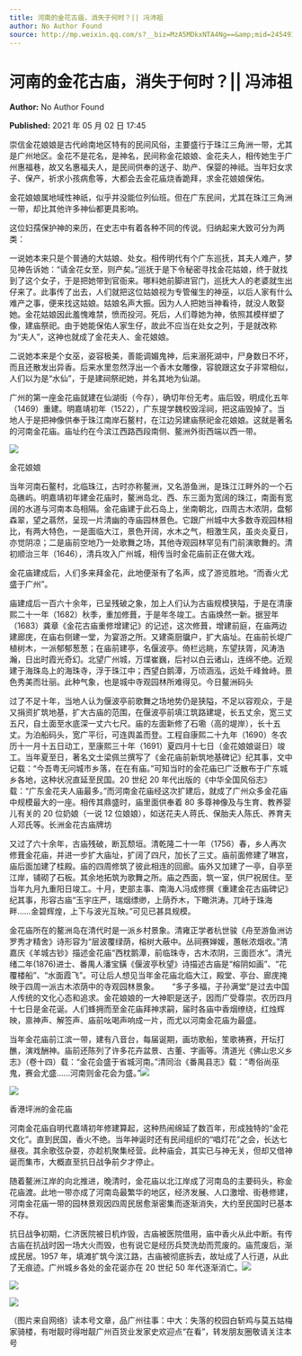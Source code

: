 ```yaml
---
title: 河南的金花古庙，消失于何时？|| 冯沛祖
author: No Author Found
source: http://mp.weixin.qq.com/s?__biz=MzA5MDkxNTA4Ng==&amp;mid=2454910991&amp;idx=1&amp;sn=0bccd22c53c1c705d675488410342bc0&amp;chksm=87a2306eb0d5b978f840d093a5cc27bad16dd0ffe3596b8f8806c4d005af034c4877bcdb50a6#rd
---
```


# 河南的金花古庙，消失于何时？|| 冯沛祖

**Author:** No Author Found

**Published:** 2021 年 05 月 02 日 17:45

崇信金花娘娘是古代岭南地区特有的民间风俗，主要盛行于珠江三角洲一带，尤其是广州地区。金花不是花名，是神名，民间称金花娘娘、金花夫人，相传她生于广州惠福巷，故又名惠福夫人，是民间供奉的送子、助产、保婴的神祗。当年妇女求子、保产，祈求小孩病愈等，大都会去金花庙烧香跪拜，求金花娘娘保佑。

金花娘娘属地域性神祇，似乎并没能位列仙班。但在广东民间，尤其在珠江三角洲一带，却比其他许多神仙都更具影响。

这位妇孺保护神的来历，在史志中有着各种不同的传说。归纳起来大致可分为两类：

一说她本来只是个普通的大姑娘、处女。相传明代有个广东巡抚，其夫人难产，梦见神告诉她：“请金花女至，则产矣。”巡抚于是下令秘密寻找金花姑娘，终于就找到了这个女子，于是把她带到官衙来。哪料她前脚进官门，巡抚大人的老婆就生出仔来了。此事传了出去，人们就把这位姑娘视为专管催生的神巫，以后人家有什么难产之事，便来找这姑娘。姑娘名声大振。因为人人把她当神看待，就没人敢娶她。金花姑娘因此羞愧难禁，愤而投河。死后，人们尊她为神，依照其模样塑了像，建庙祭祀。由于她能保佑人家生仔，故此不应当在处女之列，于是就改称为“夫人”，这神也就成了金花夫人、金花娘娘。

二说她本来是个女巫，姿容极美，善能调媚鬼神，后来溺死湖中，尸身数日不坏，而且还散发出异香。后来水里忽然浮出一个香木女雕像，容貌跟这女子非常相似，人们以为是“水仙”，于是建祠祭祀她，并名其地为仙湖。

广州的第一座金花庙就建在仙湖街（今存），确切年份无考。庙后毁，明成化五年（1469）重建。明嘉靖初年（1522），广东提学魏校毁淫祠，把这庙毁掉了。当地人于是把神像供奉于珠江南岸石鳌村，在江边另建庙祭祀金花娘娘。这就是著名的河南金花庙。庙址约在今滨江西路西段南侧、鳌洲外街西端以西一带。

![](https://mmbiz.qpic.cn/mmbiz_jpg/PJWG74pLsMa2jBjq52uO8pic8IibNpISiaOFHb5gxf4shVkr1euLJNhgJial4sbQQN4GcsnYXpoiatczS3nN6lMlbrQ/640)

金花娘娘

当年河南石鳌村，北临珠江，古时亦称鳌洲，又名游鱼洲，是珠江江畔外的一个石岛礁屿。明嘉靖初年建金花庙时，鳌洲岛北、西、东三面为宽阔的珠江，南面有宽阔的水道与河南本岛相隔。金花庙建于此石岛上，坐南朝北，四周古木浓阴，盘郁森翠，望之蓊然，呈现一片清幽的寺庙园林景色。它跟广州城中大多数寺观园林相比，有两大特色，一是面临大江，景色开阔，水木之气，相激生风，虽炎炎夏日，亦觉阴凉；二是庙前空地乃一处歌舞之场，其他寺观园林罕见有门前演歌舞的。清初顺治三年（1646），清兵攻入广州城，相传当时金花庙前正在做大戏。

金花庙建成后，人们多来拜金花，此地便渐有了名声，成了游览胜地。“而香火尤盛于广州”。

庙建成后一百六十余年，已呈残破之象，加上人们认为古庙规模狭隘，于是在清康熙二十一年（1682）秋季，重加修葺，于是年冬竣工。古庙焕然一新。据翌年（1683）龚章《金花古庙重修增建记》的记述，这次修葺，增建前庭，在庙两边建廊庑，在庙右侧建一堂，为宴游之所。又建斋厨牖户，扩大庙址。在庙前长堤广植树木，一派郁郁葱葱；在庙前建亭，名偃波亭。倚栏远眺，东望扶胥，风涛浩瀚，日出时霞光奇幻。北望广州城，万堞崔巍，后衬以白云诸山，连绵不绝。近观建于海珠岛上的海珠寺，浮于珠江中；西望白鹅潭，万顷涵泓，远处千峰耸峙。景色秀美而壮丽。此种气象，也是城中寺观园林所难得见。今日鳌洲码头

过了不足十年，当地人认为偃波亭前歌舞之场地势仍是狭隘，不足以容观众，于是又捐资扩筑地基，扩大古庙的范围，在偃波亭前填江筑路建堤，长五丈余，宽三丈五尺，自土面至水底深一丈六七尺。庙的左面新修了石墈（高的堤岸），长十五丈。为泊船码头，宽广平衍，可连舆盖而登。工程自康熙二十九年（1690）冬农历十一月十五日动工，至康熙三十年（1691）夏四月十七日（金花娘娘诞日）竣工。当年夏至日，著名文士梁佩兰撰写了《金花庙前新筑地基碑记》纪其事，文中记载：“今吾粤无问城市乡落，在在有庙。”可知当时的金花庙已广泛散布于广东城乡各地，这种状况直延至民国。20 世纪 20 年代出版的《中华全国风俗志》载：“广东金花夫人庙最多。”而河南金花庙经这次扩建后，就成了广州众多金花庙中规模最大的一座。相传其鼎盛时，庙里面供奉着 80 多尊神像及与生育、教养婴儿有关的 20 位奶娘（一说 12 位娘娘），如送花夫人蒋氏、保胎夫人陈氏、养育夫人邓氏等。长洲金花古庙牌坊

又过了六十余年，古庙残破，断瓦颓垣。清乾隆二十一年（1756）春，乡人再次修葺金花庙，并进一步扩大庙址，扩阔了四尺，加长了三丈。庙前面修建了琳宫，庙后面加建了桂殿。庙的四周修筑了彼此相连的回廊。庙外又加建了一亭，自亭至江岸，铺砌了石板。其余地拓筑为歌舞之所。庙之西面，筑一室，供尸祝居住。至当年九月九重阳日竣工。十月，吏部主事、南海人冯成修撰《重建金花古庙碑记》纪其事，形容古庙“玉宇庄严，瑞烟缥缈，上荫乔木，下瞰洪涛。兀峙于珠海畔……金碧辉煌，上下与波光互映。”可见已甚具规模。

金花庙所在的鳌洲岛在清代时是一派乡村景象。清雍正学者杭世骏《舟至游鱼洲访罗秀才精舍》诗形容为“层波覆绿荫，榕树大蔽中。丛祠赛婵媛，蕙帐浓烟收。”清嘉庆《羊城古钞》描述金花庙“西枕鹅潭，前临珠寺，古木浓阴，三面匝水”。清光绪二年(1876)进士、番禺人潘宝鐄《偃波亭秋望》诗描述古庙是“榕阴如画”、“花覆楼船”、“水面霞飞”。可让后人想见当年金花庙北临大江，殿堂、亭台、廊庑掩映于四周一派古木浓荫中的寺观园林景象。      “多子多福，子孙满堂”是过去中国人传统的文化心态和追求。金花娘娘的一大神职是送子，因而广受尊崇。农历四月十七日是金花诞。人们蜂拥而至金花庙拜神求嗣，届时各庙中香烟缭绕，红烛辉映，禀神声、解签声、庙前吆喝声响成一片，而尤以河南金花庙为最盛。

当年金花庙前江滨一带，建有八音台，每届诞期，画坊歌船，笙歌祷赛，开坛打醮，演戏酬神。庙前还陈列了许多花卉盆景、古董、字画等。清道光《佛山忠义乡志》（卷十四）载：“金花会盛于省城河南。”清同治《番禺县志》载：“粤俗尚巫鬼，赛会尤盛……河南则金花会为盛。”![](https://mmbiz.qpic.cn/mmbiz_png/bL2iaicTYdZn7KgHk91jiaUUeW942DaTkkZLraicmhUYbJRRgg3P45MB7RMgn0DtDdYZPJ5anib1CR6m3dTC2ZsNia2w/640?wx_fmt=png)

![](https://mmbiz.qpic.cn/mmbiz_jpg/PJWG74pLsMa2jBjq52uO8pic8IibNpISiaOX1I0wjOPdnib7IthhMZ2MVicuyVoSYqBoNUIn70vPLJI4jfqW1wmcvmQ/640)

香港坪洲的金花庙

河南金花庙自明代嘉靖初年修建算起，这种热闹绵延了数百年，形成独特的“金花文化”。直到民国，香火不绝。当年神诞时还有民间组织的“唱灯花”之会，长达七昼夜。其余歌弦杂耍，亦趁机聚集经营。此种庙会，其实已与神无关，但却又借神诞而集市，大概直至抗日战争前夕才停止。

随着鳌洲江岸的向北推进，晚清时，金花庙以北江岸成了河南岛的主要码头，称金花庙渡。此地一带亦成了河南岛最繁华的地区，经济发展、人口激增、街巷修建，河南金花庙一带的园林景观因四周民居愈渐密集而逐渐消失，大约至民国时已基本不存。

抗日战争初期，仁济医院被日机炸毁，古庙被医院借用，庙中香火从此中断。有传古庙在抗战时因一场大火而毁，也有说它是经历兵燹洗劫而荒废的。庙荒废后，渐成民居。1957 年，填滩扩筑今滨江路，古庙被彻底拆去，故址成了人行道，从此了无痕迹。广州城乡各处的金花诞亦在 20 世纪 50 年代逐渐消亡。![](https://mmbiz.qpic.cn/mmbiz_jpg/PJWG74pLsMa2jBjq52uO8pic8IibNpISiaOWH8AcYia7natVqXruBtC6LJVTf9uIvSzoeeicJNSr65WpqHRrrbayVEA/640)

![](https://mmbiz.qpic.cn/mmbiz_jpg/PJWG74pLsMa2jBjq52uO8pic8IibNpISiaOcMXpNMPDJDfIzCoAfalf0XjemwibFS9icHBUJKXs71rb2JKg9u22sB0w/640)

![](https://mmbiz.qpic.cn/mmbiz_png/bL2iaicTYdZn7ic1aDxicSrLWl7PHMPPrPpnicF8md9LjsgGAbUibj80ZT8nLM8LxY2dojA2b7wlYjh8MnR022icu1m9Q/640?wx_fmt=png)

（图片来自网络）读本号文章，品广州往事：中大：失落的校园白斩鸡与莫五姑梅家骑楼，有咁靓时得咁靓广州百货业发家史欢迎点“在看”，转发朋友圈敬请关注本号
